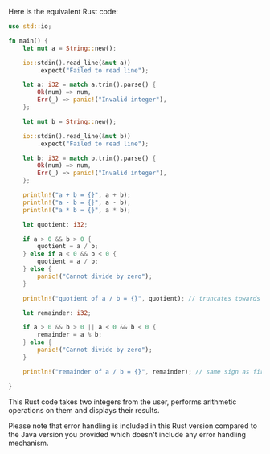 Here is the equivalent Rust code:

```rust
use std::io;

fn main() {
    let mut a = String::new();

    io::stdin().read_line(&mut a))
        .expect("Failed to read line");

    let a: i32 = match a.trim().parse() {
        Ok(num) => num,
        Err(_) => panic!("Invalid integer"),
    };

    let mut b = String::new();

    io::stdin().read_line(&mut b))
        .expect("Failed to read line");

    let b: i32 = match b.trim().parse() {
        Ok(num) => num,
        Err(_) => panic!("Invalid integer"),
    };

    println!("a + b = {}", a + b);
    println!("a - b = {}", a - b);
    println!("a * b = {}", a * b);

    let quotient: i32;

    if a > 0 && b > 0 {
        quotient = a / b;
    } else if a < 0 && b < 0 {
        quotient = a / b;
    } else {
        panic!("Cannot divide by zero");
    }

    println!("quotient of a / b = {}", quotient); // truncates towards 0 

    let remainder: i32;

    if a > 0 && b > 0 || a < 0 && b < 0 {
        remainder = a % b;
    } else {
        panic!("Cannot divide by zero");
    }

    println!("remainder of a / b = {}", remainder); // same sign as first operand

}
```

This Rust code takes two integers from the user, performs arithmetic operations on them and displays their results.

Please note that error handling is included in this Rust version compared to the Java version you provided which doesn't include any error handling mechanism.
